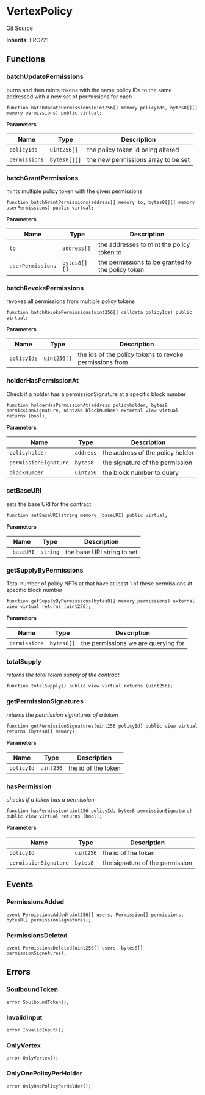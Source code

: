 # VertexPolicy

[Git Source](https://github.com/llama-community/vertex-v1/blob/693b03f6823cb240f992102042b3702c0c97cf44/src/policy/VertexPolicy.sol)

**Inherits:**
ERC721

## Functions

### batchUpdatePermissions

burns and then mints tokens with the same policy IDs to the same addressed with a new set of permissions for each

```solidity
function batchUpdatePermissions(uint256[] memory policyIds, bytes8[][] memory permissions) public virtual;
```

**Parameters**

| Name          | Type         | Description                         |
| ------------- | ------------ | ----------------------------------- |
| `policyIds`   | `uint256[]`  | the policy token id being altered   |
| `permissions` | `bytes8[][]` | the new permissions array to be set |

### batchGrantPermissions

mints multiple policy token with the given permissions

```solidity
function batchGrantPermissions(address[] memory to, bytes8[][] memory userPermissions) public virtual;
```

**Parameters**

| Name              | Type         | Description                                       |
| ----------------- | ------------ | ------------------------------------------------- |
| `to`              | `address[]`  | the addresses to mint the policy token to         |
| `userPermissions` | `bytes8[][]` | the permissions to be granted to the policy token |

### batchRevokePermissions

revokes all permissions from multiple policy tokens

```solidity
function batchRevokePermissions(uint256[] calldata policyIds) public virtual;
```

**Parameters**

| Name        | Type        | Description                                             |
| ----------- | ----------- | ------------------------------------------------------- |
| `policyIds` | `uint256[]` | the ids of the policy tokens to revoke permissions from |

### holderHasPermissionAt

Check if a holder has a permissionSignature at a specific block number

```solidity
function holderHasPermissionAt(address policyholder, bytes8 permissionSignature, uint256 blockNumber) external view virtual returns (bool);
```

**Parameters**

| Name                  | Type      | Description                      |
| --------------------- | --------- | -------------------------------- |
| `policyholder`        | `address` | the address of the policy holder |
| `permissionSignature` | `bytes8`  | the signature of the permission  |
| `blockNumber`         | `uint256` | the block number to query        |

### setBaseURI

sets the base URI for the contract

```solidity
function setBaseURI(string memory _baseURI) public virtual;
```

**Parameters**

| Name       | Type     | Description                |
| ---------- | -------- | -------------------------- |
| `_baseURI` | `string` | the base URI string to set |

### getSupplyByPermissions

Total number of policy NFTs at that have at least 1 of these permissions at specific block number

```solidity
function getSupplyByPermissions(bytes8[] memory permissions) external view virtual returns (uint256);
```

**Parameters**

| Name          | Type       | Description                         |
| ------------- | ---------- | ----------------------------------- |
| `permissions` | `bytes8[]` | the permissions we are querying for |

### totalSupply

_returns the total token supply of the contract_

```solidity
function totalSupply() public view virtual returns (uint256);
```

### getPermissionSignatures

_returns the permission signatures of a token_

```solidity
function getPermissionSignatures(uint256 policyId) public view virtual returns (bytes8[] memory);
```

**Parameters**

| Name       | Type      | Description         |
| ---------- | --------- | ------------------- |
| `policyId` | `uint256` | the id of the token |

### hasPermission

_checks if a token has a permission_

```solidity
function hasPermission(uint256 policyId, bytes8 permissionSignature) public view virtual returns (bool);
```

**Parameters**

| Name                  | Type      | Description                     |
| --------------------- | --------- | ------------------------------- |
| `policyId`            | `uint256` | the id of the token             |
| `permissionSignature` | `bytes8`  | the signature of the permission |

## Events

### PermissionsAdded

```solidity
event PermissionsAdded(uint256[] users, Permission[] permissions, bytes8[] permissionSignatures);
```

### PermissionsDeleted

```solidity
event PermissionsDeleted(uint256[] users, bytes8[] permissionSignatures);
```

## Errors

### SoulboundToken

```solidity
error SoulboundToken();
```

### InvalidInput

```solidity
error InvalidInput();
```

### OnlyVertex

```solidity
error OnlyVertex();
```

### OnlyOnePolicyPerHolder

```solidity
error OnlyOnePolicyPerHolder();
```
